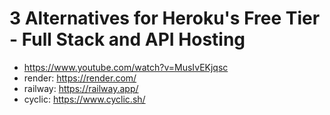 # 3 Alternatives for Heroku's Free Tier - Full Stack and API Hosting

* <https://www.youtube.com/watch?v=MusIvEKjqsc>
* render: <https://render.com/>
* railway: <https://railway.app/>
* cyclic: <https://www.cyclic.sh/>
